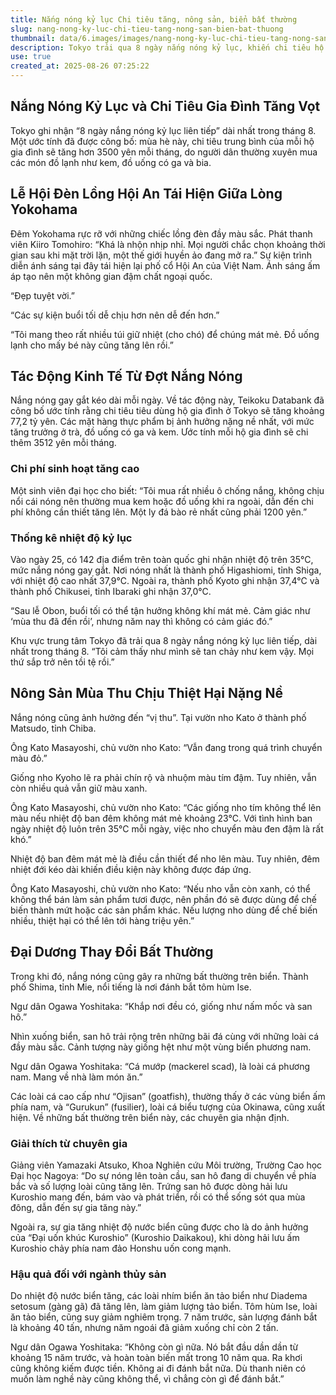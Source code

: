 ```yaml
---
title: Nắng nóng kỷ lục Chi tiêu tăng, nông sản, biển bất thường
slug: nang-nong-ky-luc-chi-tieu-tang-nong-san-bien-bat-thuong
thumbnail: data/6.images/images/nang-nong-ky-luc-chi-tieu-tang-nong-san-bien-bat-thuong.webp
description: Tokyo trải qua 8 ngày nắng nóng kỷ lục, khiến chi tiêu hộ gia đình tăng 3500 yên/tháng. Nho không chín màu, và biển cũng xuất hiện cá phương nam, gây thiệt hại nghiêm trọng cho ngành thủy sản.
use: true
created_at: 2025-08-26 07:25:22
---
```


## Nắng Nóng Kỷ Lục và Chi Tiêu Gia Đình Tăng Vọt

Tokyo ghi nhận “8 ngày nắng nóng kỷ lục liên tiếp” dài nhất trong tháng 8. Một ước tính đã được công bố: mùa hè này, chi tiêu trung bình của mỗi hộ gia đình sẽ tăng hơn 3500 yên mỗi tháng, do người dân thường xuyên mua các món đồ lạnh như kem, đồ uống có ga và bia.

## Lễ Hội Đèn Lồng Hội An Tái Hiện Giữa Lòng Yokohama

Đêm Yokohama rực rỡ với những chiếc lồng đèn đầy màu sắc. Phát thanh viên Kiiro Tomohiro: “Khá là nhộn nhịp nhỉ. Mọi người chắc chọn khoảng thời gian sau khi mặt trời lặn, một thế giới huyền ảo đang mở ra.” Sự kiện trình diễn ánh sáng tại đây tái hiện lại phố cổ Hội An của Việt Nam. Ánh sáng ấm áp tạo nên một không gian đậm chất ngoại quốc.

“Đẹp tuyệt vời.”

“Các sự kiện buổi tối dễ chịu hơn nên dễ đến hơn.”

“Tôi mang theo rất nhiều túi giữ nhiệt (cho chó) để chúng mát mẻ. Đồ uống lạnh cho mấy bé này cũng tăng lên rồi.”

## Tác Động Kinh Tế Từ Đợt Nắng Nóng

Nắng nóng gay gắt kéo dài mỗi ngày. Về tác động này, Teikoku Databank đã công bố ước tính rằng chi tiêu tiêu dùng hộ gia đình ở Tokyo sẽ tăng khoảng 77,2 tỷ yên. Các mặt hàng thực phẩm bị ảnh hưởng nặng nề nhất, với mức tăng trưởng ở trà, đồ uống có ga và kem. Ước tính mỗi hộ gia đình sẽ chi thêm 3512 yên mỗi tháng.

### Chi phí sinh hoạt tăng cao

Một sinh viên đại học cho biết: “Tôi mua rất nhiều ô chống nắng, không chịu nổi cái nóng nên thường mua kem hoặc đồ uống khi ra ngoài, dẫn đến chi phí không cần thiết tăng lên. Một ly đá bào rẻ nhất cũng phải 1200 yên.”

### Thống kê nhiệt độ kỷ lục

Vào ngày 25, có 142 địa điểm trên toàn quốc ghi nhận nhiệt độ trên 35°C, mức nắng nóng gay gắt. Nơi nóng nhất là thành phố Higashiomi, tỉnh Shiga, với nhiệt độ cao nhất 37,9°C. Ngoài ra, thành phố Kyoto ghi nhận 37,4°C và thành phố Chikusei, tỉnh Ibaraki ghi nhận 37,0°C.

“Sau lễ Obon, buổi tối có thể tận hưởng không khí mát mẻ. Cảm giác như ‘mùa thu đã đến rồi’, nhưng năm nay thì không có cảm giác đó.”

Khu vực trung tâm Tokyo đã trải qua 8 ngày nắng nóng kỷ lục liên tiếp, dài nhất trong tháng 8. “Tôi cảm thấy như mình sẽ tan chảy như kem vậy. Mọi thứ sắp trở nên tồi tệ rồi.”

## Nông Sản Mùa Thu Chịu Thiệt Hại Nặng Nề

Nắng nóng cũng ảnh hưởng đến “vị thu”. Tại vườn nho Kato ở thành phố Matsudo, tỉnh Chiba.

Ông Kato Masayoshi, chủ vườn nho Kato: “Vẫn đang trong quá trình chuyển màu đỏ.”

Giống nho Kyoho lẽ ra phải chín rộ và nhuộm màu tím đậm. Tuy nhiên, vẫn còn nhiều quả vẫn giữ màu xanh.

Ông Kato Masayoshi, chủ vườn nho Kato: “Các giống nho tím không thể lên màu nếu nhiệt độ ban đêm không mát mẻ khoảng 23°C. Với tình hình ban ngày nhiệt độ luôn trên 35°C mỗi ngày, việc nho chuyển màu đen đậm là rất khó.”

Nhiệt độ ban đêm mát mẻ là điều cần thiết để nho lên màu. Tuy nhiên, đêm nhiệt đới kéo dài khiến điều kiện này không được đáp ứng.

Ông Kato Masayoshi, chủ vườn nho Kato: “Nếu nho vẫn còn xanh, có thể không thể bán làm sản phẩm tươi được, nên phần đó sẽ được dùng để chế biến thành mứt hoặc các sản phẩm khác. Nếu lượng nho dùng để chế biến nhiều, thiệt hại có thể lên tới hàng triệu yên.”

## Đại Dương Thay Đổi Bất Thường

Trong khi đó, nắng nóng cũng gây ra những bất thường trên biển. Thành phố Shima, tỉnh Mie, nổi tiếng là nơi đánh bắt tôm hùm Ise.

Ngư dân Ogawa Yoshitaka: “Khắp nơi đều có, giống như nấm mốc và san hô.”

Nhìn xuống biển, san hô trải rộng trên những bãi đá cùng với những loài cá đầy màu sắc. Cảnh tượng này giống hệt như một vùng biển phương nam.

Ngư dân Ogawa Yoshitaka: “Cá mướp (mackerel scad), là loài cá phương nam. Mang về nhà làm món ăn.”

Các loài cá cao cấp như “Ojisan” (goatfish), thường thấy ở các vùng biển ấm phía nam, và “Gurukun” (fusilier), loài cá biểu tượng của Okinawa, cũng xuất hiện. Về những bất thường trên biển này, các chuyên gia nhận định.

### Giải thích từ chuyên gia

Giảng viên Yamazaki Atsuko, Khoa Nghiên cứu Môi trường, Trường Cao học Đại học Nagoya: “Do sự nóng lên toàn cầu, san hô đang di chuyển về phía bắc và số lượng loài cũng tăng lên. Trứng san hô được dòng hải lưu Kuroshio mang đến, bám vào và phát triển, rồi có thể sống sót qua mùa đông, dẫn đến sự gia tăng này.”

Ngoài ra, sự gia tăng nhiệt độ nước biển cũng được cho là do ảnh hưởng của “Đại uốn khúc Kuroshio” (Kuroshio Daikakou), khi dòng hải lưu ấm Kuroshio chảy phía nam đảo Honshu uốn cong mạnh.

### Hậu quả đối với ngành thủy sản

Do nhiệt độ nước biển tăng, các loài nhím biển ăn tảo biển như Diadema setosum (gàng gã) đã tăng lên, làm giảm lượng tảo biển. Tôm hùm Ise, loài ăn tảo biển, cũng suy giảm nghiêm trọng. 7 năm trước, sản lượng đánh bắt là khoảng 40 tấn, nhưng năm ngoái đã giảm xuống chỉ còn 2 tấn.

Ngư dân Ogawa Yoshitaka: “Không còn gì nữa. Nó bắt đầu dần dần từ khoảng 15 năm trước, và hoàn toàn biến mất trong 10 năm qua. Ra khơi cũng không kiếm được tiền. Không ai đi đánh bắt nữa. Dù thanh niên có muốn làm nghề này cũng không thể, vì chẳng còn gì để đánh bắt.”